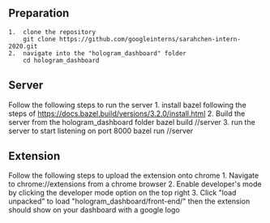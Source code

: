 ## Preparation
    1.  clone the repository 
        git clone https://github.com/googleinterns/sarahchen-intern-2020.git
    2.  navigate into the "hologram_dashboard" folder
        cd hologram_dashboard

## Server 
Follow the following steps to run the server 
    1.  install bazel following the steps of 
        https://docs.bazel.build/versions/3.2.0/install.html
    2.  Build the server from the hologram_dashboard folder
        bazel build //server
    3.  run the server to start listening on port 8000
        bazel run //server

## Extension
Follow the following steps to upload the extension onto chrome
    1.  Navigate to chrome://extensions from a chrome browser
    2.  Enable developer's mode by clicking the developer mode option on the
        top right
    3.  Click "load unpacked" to load "hologram_dashboard/front-end/" then the
        extension should show on your dashboard with a google logo